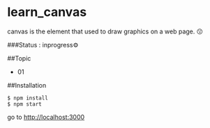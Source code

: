 # learn_canvas
canvas is the element that used to draw graphics on a web page. 😗

###Status : inprogress⚙

##Topic

  * 01

##Installation
~~~
$ npm install
$ npm start
~~~
go to [http://localhost:3000](#)
